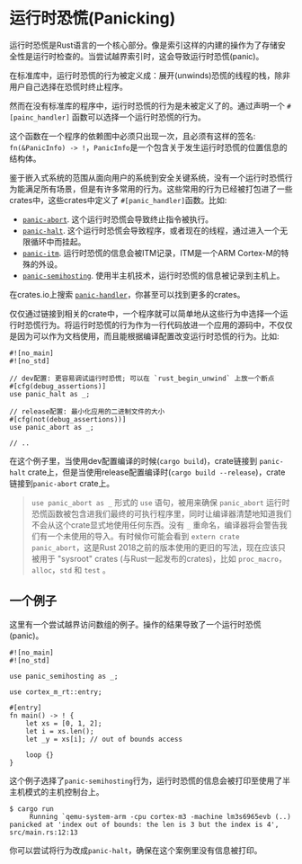 # 运行时恐慌(Panicking)

运行时恐慌是Rust语言的一个核心部分。像是索引这样的内建的操作为了存储安全性是运行时检查的。当尝试越界索引时，这会导致运行时恐慌(panic)。

在标准库中，运行时恐慌的行为被定义成：展开(unwinds)恐慌的线程的栈，除非用户自己选择在恐慌时终止程序。

然而在没有标准库的程序中，运行时恐慌的行为是未被定义了的。通过声明一个 `#[painc_handler]` 函数可以选择一个运行时恐慌的行为。

这个函数在一个程序的依赖图中必须只出现一次，且必须有这样的签名: `fn(&PanicInfo) -> !`，`PanicInfo`是一个包含关于发生运行时恐慌的位置信息的结构体。

[`PanicInfo`]: https://doc.rust-lang.org/core/panic/struct.PanicInfo.html

鉴于嵌入式系统的范围从面向用户的系统到安全关键系统，没有一个运行时恐慌行为能满足所有场景，但是有许多常用的行为。这些常用的行为已经被打包进了一些crates中，这些crates中定义了 `#[panic_handler]`函数。比如:

- [`panic-abort`]. 这个运行时恐慌会导致终止指令被执行。
- [`panic-halt`]. 这个运行时恐慌会导致程序，或者现在的线程，通过进入一个无限循环中而挂起。
- [`panic-itm`]. 运行时恐慌的信息会被ITM记录，ITM是一个ARM Cortex-M的特殊的外设。
- [`panic-semihosting`]. 使用半主机技术，运行时恐慌的信息被记录到主机上。

[`panic-abort`]: https://crates.io/crates/panic-abort
[`panic-halt`]: https://crates.io/crates/panic-halt
[`panic-itm`]: https://crates.io/crates/panic-itm
[`panic-semihosting`]: https://crates.io/crates/panic-semihosting

在crates.io上搜索 [`panic-handler`]，你甚至可以找到更多的crates。

[`panic-handler`]: https://crates.io/keywords/panic-handler

仅仅通过链接到相关的crate中，一个程序就可以简单地从这些行为中选择一个运行时恐慌行为。将运行时恐慌的行为作为一行代码放进一个应用的源码中，不仅仅是因为可以作为文档使用，而且能根据编译配置改变运行时恐慌的行为。比如:

``` rust,ignore
#![no_main]
#![no_std]

// dev配置: 更容易调试运行时恐慌; 可以在 `rust_begin_unwind` 上放一个断点
#[cfg(debug_assertions)]
use panic_halt as _;

// release配置: 最小化应用的二进制文件的大小
#[cfg(not(debug_assertions))]
use panic_abort as _;

// ..
```

在这个例子里，当使用dev配置编译的时候(`cargo build`)，crate链接到 `panic-halt` crate上，但是当使用release配置编译时(`cargo build --release`)，crate链接到`panic-abort` crate上。

> `use panic_abort as _` 形式的 `use` 语句，被用来确保 `panic_abort` 运行时恐慌函数被包含进我们最终的可执行程序里，同时让编译器清楚地知道我们不会从这个crate显式地使用任何东西。没有 `_` 重命名，编译器将会警告我们有一个未使用的导入。有时候你可能会看到 `extern crate panic_abort`，这是Rust 2018之前的版本使用的更旧的写法，现在应该只被用于 "sysroot" crates (与Rust一起发布的crates)，比如 `proc_macro`，`alloc`，`std` 和 `test` 。

## 一个例子

这里有一个尝试越界访问数组的例子。操作的结果导致了一个运行时恐慌(panic)。

```rust,ignore
#![no_main]
#![no_std]

use panic_semihosting as _;

use cortex_m_rt::entry;

#[entry]
fn main() -> ! {
    let xs = [0, 1, 2];
    let i = xs.len();
    let _y = xs[i]; // out of bounds access

    loop {}
}
```

这个例子选择了`panic-semihosting`行为，运行时恐慌的信息会被打印至使用了半主机模式的主机控制台上。

``` text
$ cargo run
     Running `qemu-system-arm -cpu cortex-m3 -machine lm3s6965evb (..)
panicked at 'index out of bounds: the len is 3 but the index is 4', src/main.rs:12:13
```

你可以尝试将行为改成`panic-halt`，确保在这个案例里没有信息被打印。
